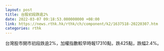 ```yaml
---
layout: post
title: 台股初段跌逾2%
date: 2022-03-07 09:18:53.000000000 +08:00
link: https://news.rthk.hk/rthk/ch/component/k2/1637518-20220307.htm
categories: rthk
---
```


台灣股市開市初段跌逾2%，加權指數較早時報17310點，跌425點，跌幅2.4%。
